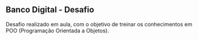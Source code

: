 ## Banco Digital - Desafio

Desafio realizado em aula, com o objetivo de treinar os conhecimentos em POO (Programação Orientada a Objetos).